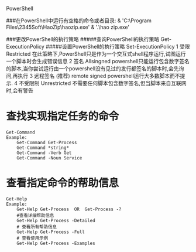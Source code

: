 PowerShell

###在PowerShell中运行有空格的命令或者目录:
    & 'C:\Program Files\2345Soft\HaoZip\haozip.exe'
    & '.\hao zip.exe'

###更改PowerShell的执行策略
#####查询PowerShell的执行策略
    Get-ExecutionPolicy
#####设置PowerShell的执行策略
    Set-ExecutionPolicy
        1 受限 Restricted
            在此策略下,PowerShell只是作为一个交互式shell程序运行,试图运行一个脚本时会生成错误信息
        2 签名 Allsingned
             powershell只能运行包含数字签名的脚本,当你尝试运行由一个powershell没有见过的发行都签名的脚本时,会先询问,再执行
        3 远程签名 (推荐) remote signed
            powershell运行大多数脚本而不提示.
        4 不受限制 Unrestricted
            不需要任何脚本包含数字签名,但当脚本来自互联网时,会有警告

# 查找实现指定任务的命令
    Get-Command
    Example:
        Get-Command Get-Process
        Get-Command *string*
        Get-Command -Verb Get
        Get-Command -Noun Service

# 查看指定命令的帮助信息
    Get-Help
    Example:
        Get-Help Get-Process  OR  Get-Process -?
        #查看详细帮助信息
        Get-Help Get-Process -Detailed
        # 查看所有帮助信息
        Get-Help Get-Process -Full
        # 查看使用示例
        Get-Help Get-Process -Examples
